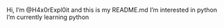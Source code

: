 Hi, I’m @H4x0rExpl0it and this is my README.md
I’m interested in python
I’m currently learning python
